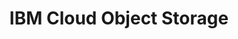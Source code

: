 ---
layout: default
title: IBM Cloud Object Storage
nav_order: 2
parent: Home
has_children: true
---